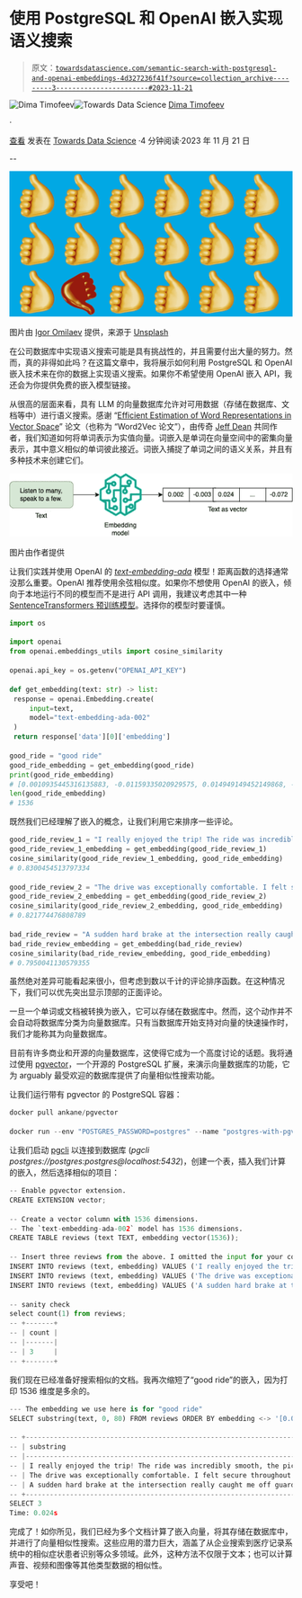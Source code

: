 # 使用 PostgreSQL 和 OpenAI 嵌入实现语义搜索

> 原文：[`towardsdatascience.com/semantic-search-with-postgresql-and-openai-embeddings-4d327236f41f?source=collection_archive---------3-----------------------#2023-11-21`](https://towardsdatascience.com/semantic-search-with-postgresql-and-openai-embeddings-4d327236f41f?source=collection_archive---------3-----------------------#2023-11-21)

[](https://curiousdima.medium.com/?source=post_page-----4d327236f41f--------------------------------)![Dima Timofeev](https://curiousdima.medium.com/?source=post_page-----4d327236f41f--------------------------------)[](https://towardsdatascience.com/?source=post_page-----4d327236f41f--------------------------------)![Towards Data Science](https://towardsdatascience.com/?source=post_page-----4d327236f41f--------------------------------) [Dima Timofeev](https://curiousdima.medium.com/?source=post_page-----4d327236f41f--------------------------------)

·

[查看](https://medium.com/m/signin?actionUrl=https%3A%2F%2Fmedium.com%2F_%2Fsubscribe%2Fuser%2F1df0a90be7e9&operation=register&redirect=https%3A%2F%2Ftowardsdatascience.com%2Fsemantic-search-with-postgresql-and-openai-embeddings-4d327236f41f&user=Dima+Timofeev&userId=1df0a90be7e9&source=post_page-1df0a90be7e9----4d327236f41f---------------------post_header-----------) 发表在 [Towards Data Science](https://towardsdatascience.com/?source=post_page-----4d327236f41f--------------------------------) ·4 分钟阅读·2023 年 11 月 21 日[](https://medium.com/m/signin?actionUrl=https%3A%2F%2Fmedium.com%2F_%2Fvote%2Ftowards-data-science%2F4d327236f41f&operation=register&redirect=https%3A%2F%2Ftowardsdatascience.com%2Fsemantic-search-with-postgresql-and-openai-embeddings-4d327236f41f&user=Dima+Timofeev&userId=1df0a90be7e9&source=-----4d327236f41f---------------------clap_footer-----------)

--

[](https://medium.com/m/signin?actionUrl=https%3A%2F%2Fmedium.com%2F_%2Fbookmark%2Fp%2F4d327236f41f&operation=register&redirect=https%3A%2F%2Ftowardsdatascience.com%2Fsemantic-search-with-postgresql-and-openai-embeddings-4d327236f41f&source=-----4d327236f41f---------------------bookmark_footer-----------)![](img/2c0f934e64c66aa85851890637f67bfa.png)

图片由 [Igor Omilaev](https://unsplash.com/@omilaev) 提供，来源于 [Unsplash](https://unsplash.com/photos/a-blue-background-with-a-bunch-of-cookies-and-a-red-object-Z2PahC-Fi08)

在公司数据库中实现语义搜索可能是具有挑战性的，并且需要付出大量的努力。然而，真的非得如此吗？在这篇文章中，我将展示如何利用 PostgreSQL 和 OpenAI 嵌入技术来在你的数据上实现语义搜索。如果你不希望使用 OpenAI 嵌入 API，我还会为你提供免费的嵌入模型链接。

从很高的层面来看，具有 LLM 的向量数据库允许对可用数据（存储在数据库、文档等中）进行语义搜索。感谢 “[Efficient Estimation of Word Representations in Vector Space](https://arxiv.org/pdf/1301.3781.pdf)” 论文（也称为 “Word2Vec 论文”），由传奇 [Jeff Dean](https://en.wikipedia.org/wiki/Jeff_Dean) 共同作者，我们知道如何将单词表示为实值向量。词嵌入是单词在向量空间中的密集向量表示，其中意义相似的单词彼此接近。词嵌入捕捉了单词之间的语义关系，并且有多种技术来创建它们。

![](img/615281e0ab21b19949fcf1800e50fe06.png)

图片由作者提供

让我们实践并使用 OpenAI 的 [*text-embedding-ada*](https://openai.com/blog/new-and-improved-embedding-model) 模型！距离函数的选择通常没那么重要。OpenAI 推荐使用余弦相似度。如果你不想使用 OpenAI 的嵌入，倾向于本地运行不同的模型而不是进行 API 调用，我建议考虑其中一种 [SentenceTransformers 预训练模型](https://www.sbert.net/docs/pretrained_models.html)。选择你的模型时要谨慎。

```py
import os

import openai
from openai.embeddings_utils import cosine_similarity

openai.api_key = os.getenv("OPENAI_API_KEY")

def get_embedding(text: str) -> list:
 response = openai.Embedding.create(
     input=text,
     model="text-embedding-ada-002"
 )
 return response['data'][0]['embedding']

good_ride = "good ride"
good_ride_embedding = get_embedding(good_ride)
print(good_ride_embedding)
# [0.0010935445316135883, -0.01159335020929575, 0.014949149452149868, -0.029251709580421448, -0.022591838613152504, 0.006514389533549547, -0.014793967828154564, -0.048364896327257156, -0.006336577236652374, -0.027027441188693047, ...]
len(good_ride_embedding)
# 1536
```

既然我们已经理解了嵌入的概念，让我们利用它来排序一些评论。

```py
good_ride_review_1 = "I really enjoyed the trip! The ride was incredibly smooth, the pick-up location was convenient, and the drop-off point was right in front of the coffee shop."
good_ride_review_1_embedding = get_embedding(good_ride_review_1)
cosine_similarity(good_ride_review_1_embedding, good_ride_embedding)
# 0.8300454513797334

good_ride_review_2 = "The drive was exceptionally comfortable. I felt secure throughout the journey and greatly appreciated the on-board entertainment, which allowed me to have some fun while the car was in motion."
good_ride_review_2_embedding = get_embedding(good_ride_review_2)
cosine_similarity(good_ride_review_2_embedding, good_ride_embedding)
# 0.821774476808789

bad_ride_review = "A sudden hard brake at the intersection really caught me off guard and stressed me out. I wasn't prepared for it. Additionally, I noticed some trash left in the cabin from a previous rider."
bad_ride_review_embedding = get_embedding(bad_ride_review)
cosine_similarity(bad_ride_review_embedding, good_ride_embedding)
# 0.7950041130579355
```

虽然绝对差异可能看起来很小，但考虑到数以千计的评论排序函数。在这种情况下，我们可以优先突出显示顶部的正面评论。

一旦一个单词或文档被转换为嵌入，它可以存储在数据库中。然而，这个动作并不会自动将数据库分类为向量数据库。只有当数据库开始支持对向量的快速操作时，我们才能称其为向量数据库。

目前有许多商业和开源的向量数据库，这使得它成为一个高度讨论的话题。我将通过使用 [pgvector](https://www.postgresql.org/about/news/pgvector-050-released-2700/)，一个开源的 PostgreSQL 扩展，来演示向量数据库的功能，它为 arguably 最受欢迎的数据库提供了向量相似性搜索功能。

让我们运行带有 pgvector 的 PostgreSQL 容器：

```py
docker pull ankane/pgvector

docker run --env "POSTGRES_PASSWORD=postgres" --name "postgres-with-pgvector" --publish 5432:5432 --detach  ankane/pgvector
```

让我们启动 [pgcli](https://github.com/dbcli/pgcli) 以连接到数据库 (*pgcli postgres://postgres:postgres@localhost:5432*)，创建一个表，插入我们计算的嵌入，然后选择相似的项目：

```py
-- Enable pgvector extension.
CREATE EXTENSION vector;

-- Create a vector column with 1536 dimensions.
-- The `text-embedding-ada-002` model has 1536 dimensions.
CREATE TABLE reviews (text TEXT, embedding vector(1536));

-- Insert three reviews from the above. I omitted the input for your convinience.
INSERT INTO reviews (text, embedding) VALUES ('I really enjoyed the trip! The ride was incredibly smooth, the pick-up location was convenient, and the drop-off point was right in front of the coffee shop.', '[-0.00533589581027627, -0.01026702206581831, 0.021472081542015076, -0.04132508486509323, ...');
INSERT INTO reviews (text, embedding) VALUES ('The drive was exceptionally comfortable. I felt secure throughout the journey and greatly appreciated the on-board entertainment, which allowed me to have some fun while the car was in motion.', '[0.0001858668401837349, -0.004922827705740929, 0.012813017703592777, -0.041855424642562866, ...');
INSERT INTO reviews (text, embedding) VALUES ('A sudden hard brake at the intersection really caught me off guard and stressed me out. I was not prepared for it. Additionally, I noticed some trash left in the cabin from a previous rider.', '[0.00191772251855582, -0.004589076619595289, 0.004269456025213003, -0.0225954819470644, ...');

-- sanity check
select count(1) from reviews;
-- +-------+
-- | count |
-- |-------|
-- | 3     |
-- +-------+
```

我们现在已经准备好搜索相似的文档。我再次缩短了“good ride”的嵌入，因为打印 1536 维度是多余的。

```py
--- The embedding we use here is for "good ride"
SELECT substring(text, 0, 80) FROM reviews ORDER BY embedding <-> '[0.0010935445316135883, -0.01159335020929575, 0.014949149452149868, -0.029251709580421448, ...';

-- +--------------------------------------------------------------------------+
-- | substring                                                                |
-- |--------------------------------------------------------------------------|
-- | I really enjoyed the trip! The ride was incredibly smooth, the pick-u... |
-- | The drive was exceptionally comfortable. I felt secure throughout the... |
-- | A sudden hard brake at the intersection really caught me off guard an... |
-- +--------------------------------------------------------------------------+
SELECT 3
Time: 0.024s
```

完成了！如你所见，我们已经为多个文档计算了嵌入向量，将其存储在数据库中，并进行了向量相似性搜索。这些应用的潜力巨大，涵盖了从企业搜索到医疗记录系统中的相似症状患者识别等众多领域。此外，这种方法不仅限于文本；也可以计算声音、视频和图像等其他类型数据的相似性。

享受吧！
